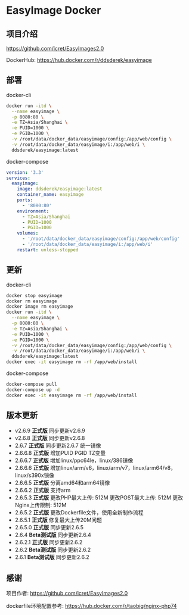 # EasyImage Docker

## 项目介绍
https://github.com/icret/EasyImages2.0

DockerHub: https://hub.docker.com/r/ddsderek/easyimage

## 部署

docker-cli

``` bash 
docker run -itd \
  --name easyimage \
  -p 8080:80 \
  -e TZ=Asia/Shanghai \
  -e PUID=1000 \
  -e PGID=1000 \
  -v /root/data/docker_data/easyimage/config:/app/web/config \
  -v /root/data/docker_data/easyimage/i:/app/web/i \
  ddsderek/easyimage:latest
```

docker-compose

```yaml
version: '3.3'
services:
  easyimage:
    image: ddsderek/easyimage:latest
    container_name: easyimage
    ports:
      - '8080:80'
    environment:
      - TZ=Asia/Shanghai
      - PUID=1000
      - PGID=1000
    volumes:
      - '/root/data/docker_data/easyimage/config:/app/web/config'
      - '/root/data/docker_data/easyimage/i:/app/web/i'
    restart: unless-stopped
```

## 更新

docker-cli

```bash
docker stop easyimage
docker rm easyimage
docker image rm easyimage
docker run -itd \
  --name easyimage \
  -p 8080:80 \
  -e TZ=Asia/Shanghai \
  -e PUID=1000 \
  -e PGID=1000 \
  -v /root/data/docker_data/easyimage/config:/app/web/config \
  -v /root/data/docker_data/easyimage/i:/app/web/i \
  ddsderek/easyimage:latest
docker exec -it easyimage rm -rf /app/web/install
```

docker-compose

```bash
docker-compose pull
docker-compose up -d
docker exec -it easyimage rm -rf /app/web/install
```

## 版本更新

- v2.6.9 **正式版** 同步更新v2.6.9
- v2.6.8 **正式版** 同步更新v2.6.8
- 2.6.7 **正式版** 同步更新2.6.7  统一镜像
- 2.6.6.8 **正式版** 增加PUID PGID TZ变量
- 2.6.6.7 **正式版** 增加linux/ppc64le，linux/386镜像
- 2.6.6.6 **正式版** 增加linux/arm/v6，linux/arm/v7，linux/arm64/v8，linux/s390x镜像
- 2.6.6.5 **正式版** 分离amd64和arm64镜像
- 2.6.6.2 **正式版** 支持arm
- 2.6.5.3 **正式版** 更改PHP最大上传: 512M 更改POST最大上传: 512M 更改Nginx上传限制: 512M
- 2.6.5.2 **正式版** 更改Dockerfile文件，使用全新制作流程
- 2.6.5.1 **正式版** 修复最大上传20M问题
- 2.6.5.0 **正式版** 同步更新2.6.5 
- 2.6.4 **Beta测试版** 同步更新2.6.4
- 2.6.2.1 **正式版** 同步更新2.6.2
- 2.6.2 **Beta测试版** 同步更新2.6.2
- 2.6.1 **Beta测试版** 同步更新2.6.2

## 感谢

项目作者: https://github.com/icret/EasyImages2.0

dockerfile环境配置参考: https://hub.docker.com/r/taobig/nginx-php74
